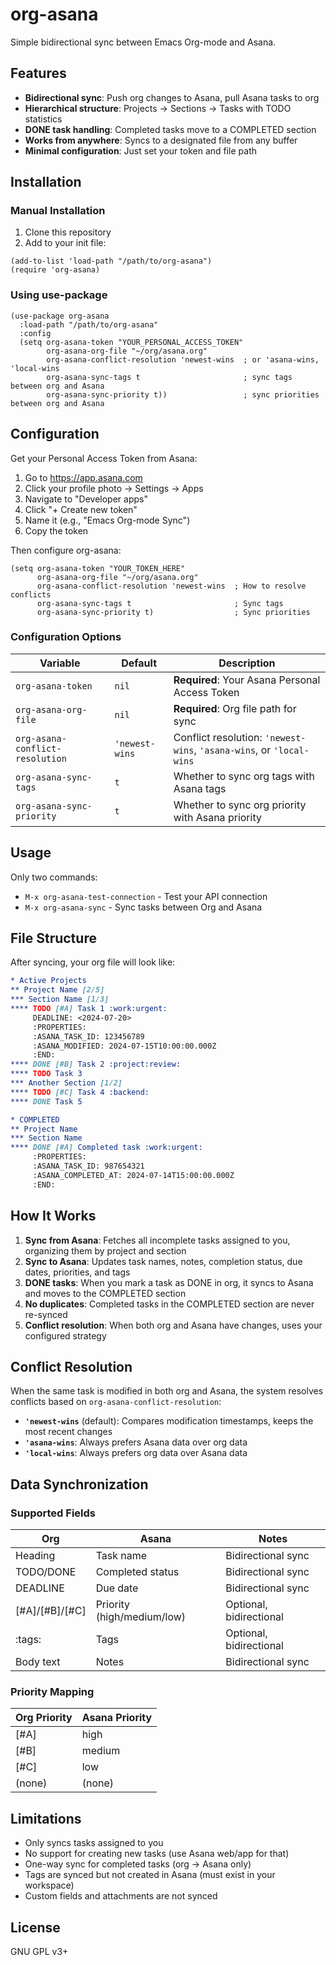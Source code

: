 # org-asana

Simple bidirectional sync between Emacs Org-mode and Asana.

## Features

- **Bidirectional sync**: Push org changes to Asana, pull Asana tasks to org
- **Hierarchical structure**: Projects → Sections → Tasks with TODO statistics
- **DONE task handling**: Completed tasks move to a COMPLETED section
- **Works from anywhere**: Syncs to a designated file from any buffer
- **Minimal configuration**: Just set your token and file path

## Installation

### Manual Installation

1. Clone this repository
2. Add to your init file:

```elisp
(add-to-list 'load-path "/path/to/org-asana")
(require 'org-asana)
```

### Using use-package

```elisp
(use-package org-asana
  :load-path "/path/to/org-asana"
  :config
  (setq org-asana-token "YOUR_PERSONAL_ACCESS_TOKEN"
        org-asana-org-file "~/org/asana.org"
        org-asana-conflict-resolution 'newest-wins  ; or 'asana-wins, 'local-wins
        org-asana-sync-tags t                       ; sync tags between org and Asana
        org-asana-sync-priority t))                 ; sync priorities between org and Asana
```

## Configuration

Get your Personal Access Token from Asana:
1. Go to https://app.asana.com
2. Click your profile photo → Settings → Apps
3. Navigate to "Developer apps"
4. Click "+ Create new token"
5. Name it (e.g., "Emacs Org-mode Sync")
6. Copy the token

Then configure org-asana:

```elisp
(setq org-asana-token "YOUR_TOKEN_HERE"
      org-asana-org-file "~/org/asana.org"
      org-asana-conflict-resolution 'newest-wins  ; How to resolve conflicts
      org-asana-sync-tags t                       ; Sync tags
      org-asana-sync-priority t)                  ; Sync priorities
```

### Configuration Options

| Variable | Default | Description |
|----------|---------|-------------|
| `org-asana-token` | `nil` | **Required**: Your Asana Personal Access Token |
| `org-asana-org-file` | `nil` | **Required**: Org file path for sync |
| `org-asana-conflict-resolution` | `'newest-wins` | Conflict resolution: `'newest-wins`, `'asana-wins`, or `'local-wins` |
| `org-asana-sync-tags` | `t` | Whether to sync org tags with Asana tags |
| `org-asana-sync-priority` | `t` | Whether to sync org priority with Asana priority |

## Usage

Only two commands:

- `M-x org-asana-test-connection` - Test your API connection
- `M-x org-asana-sync` - Sync tasks between Org and Asana

## File Structure

After syncing, your org file will look like:

```org
* Active Projects
** Project Name [2/5]
*** Section Name [1/3]
**** TODO [#A] Task 1 :work:urgent:
     DEADLINE: <2024-07-20>
     :PROPERTIES:
     :ASANA_TASK_ID: 123456789
     :ASANA_MODIFIED: 2024-07-15T10:00:00.000Z
     :END:
**** DONE [#B] Task 2 :project:review:
**** TODO Task 3
*** Another Section [1/2]
**** TODO [#C] Task 4 :backend:
**** DONE Task 5

* COMPLETED
** Project Name
*** Section Name  
**** DONE [#A] Completed task :work:urgent:
     :PROPERTIES:
     :ASANA_TASK_ID: 987654321
     :ASANA_COMPLETED_AT: 2024-07-14T15:00:00.000Z
     :END:
```

## How It Works

1. **Sync from Asana**: Fetches all incomplete tasks assigned to you, organizing them by project and section
2. **Sync to Asana**: Updates task names, notes, completion status, due dates, priorities, and tags
3. **DONE tasks**: When you mark a task as DONE in org, it syncs to Asana and moves to the COMPLETED section
4. **No duplicates**: Completed tasks in the COMPLETED section are never re-synced
5. **Conflict resolution**: When both org and Asana have changes, uses your configured strategy

## Conflict Resolution

When the same task is modified in both org and Asana, the system resolves conflicts based on `org-asana-conflict-resolution`:

- **`'newest-wins`** (default): Compares modification timestamps, keeps the most recent changes
- **`'asana-wins`**: Always prefers Asana data over org data
- **`'local-wins`**: Always prefers org data over Asana data

## Data Synchronization

### Supported Fields

| Org | Asana | Notes |
|-----|-------|-------|
| Heading | Task name | Bidirectional sync |
| TODO/DONE | Completed status | Bidirectional sync |
| DEADLINE | Due date | Bidirectional sync |
| [#A]/[#B]/[#C] | Priority (high/medium/low) | Optional, bidirectional |
| :tags: | Tags | Optional, bidirectional |
| Body text | Notes | Bidirectional sync |

### Priority Mapping

| Org Priority | Asana Priority |
|--------------|----------------|
| [#A] | high |
| [#B] | medium |
| [#C] | low |
| (none) | (none) |

## Limitations

- Only syncs tasks assigned to you
- No support for creating new tasks (use Asana web/app for that)
- One-way sync for completed tasks (org → Asana only)
- Tags are synced but not created in Asana (must exist in your workspace)
- Custom fields and attachments are not synced

## License

GNU GPL v3+